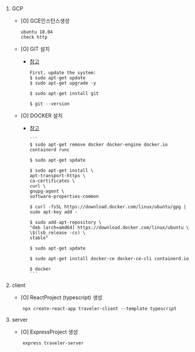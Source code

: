 1.  GCP

    - [O] GCE인스턴스생성

      ```
      ubuntu 18.04
      check http
      ```

    - [O] GIT 설치

      - [참고](https://thishosting.rocks/install-git-ubuntu/)

        ```
        First, update the system:
        $ sudo apt-get update
        $ sudo apt-get upgrade -y

        $ sudo apt-get install git

        $ git --version
        ```

    - [O] DOCKER 설치

      - [참고](https://docs.docker.com/install/linux/docker-ce/ubuntu/#install-docker-engine---community)

            ```
            $ sudo apt-get remove docker docker-engine docker.io containerd runc

            $ sudo apt-get update

            $ sudo apt-get install \
            apt-transport-https \
            ca-certificates \
            curl \
            gnupg-agent \
            software-properties-common

            $ curl -fsSL https://download.docker.com/linux/ubuntu/gpg | sudo apt-key add -

            $ sudo add-apt-repository \
            "deb [arch=amd64] https://download.docker.com/linux/ubuntu \
            \$(lsb_release -cs) \
            stable"

            $ sudo apt-get update

            $ sudo apt-get install docker-ce docker-ce-cli containerd.io

            $ docker
            ```

2.  client

    - [O] ReactProject (typescript) 생성

    ```
        npx create-react-app traveler-client --template typescript
    ```

3.  server

    - [O] ExpressProject 생성

    ```
        express traveler-server
    ```
